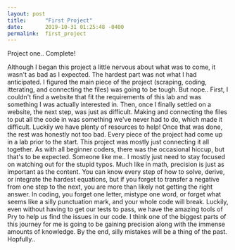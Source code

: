 ```yaml
---
layout: post
title:      "First Project"
date:       2019-10-31 01:25:48 -0400
permalink:  first_project
---
```


Project one.. Complete!

Although I began this project a little nervous about what was to come, it wasn't as bad as I expected. The hardest part was not what I had anticipated. I figured the main piece of the project (scraping, coding, itterating, and connecting the files) was going to be tough. But nope.. First, I couldn't find a website that fit the requirements of this lab and was something I was actually interested in. Then, once I finally settled on a website, the next step, was just as difficult. Making and connecting the files to put all the code in was something we've never had to do, which made it difficult. Luckily we have plenty of resources to help! Once that was done, the rest was honestly not too bad.  Every piece of the project had come up in a lab prior to the start. This project was mostly just connecting it all together. As with all beginner coders, there was the occasional hiccup, but that's to be expected. Someone like me.. I mostly just need to stay focused on watching out for the stupid typos. Much like in math, precision is just as important as the content. You can know every step of how to solve, derive, or integrate the hardest equations, but if you forget to transfer a negative from one step to the next, you are more than likely not getting the right answer. In coding, you forget one letter, mistype one word, or forget what seems like a silly punctuation mark, and your whole code will break. Luckily, even without having to get our tests to pass, we have the amazing tools of Pry to help us find the issues in our code. I think one of the biggest parts of this journey for me is going to be gaining precision along with the immense amounts of knowledge. By the end, silly mistakes will be a thing of the past. Hopfully.. 
